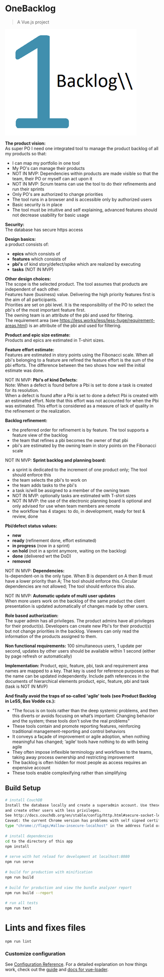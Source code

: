 # OneBacklog

> A Vue.js project

![img](https://github.com/ErikVerheul/OneBacklog/blob/master/src/assets/logo.png)

<b>The product vision:</b><br />
As super PO I need one integrated tool to manage the product backlog of all my products so that:
- I can map my portfolio in one tool
- My PO's can manage their products
- NOT IN MVP: Dependencies within products are made visible so that the team, their PO or myself can act upon it
- NOT IN MVP: Scrum teams can use the tool to do their refinements and run their sprints
- Only PO's are authorized to change priorities
- The tool runs in a browser and is accessible only by authorized users
- Basic security is in place
- The tool must be intuitive and self explaining, advanced features should not decrease usability for basic usage

<b>Security:</b><br />
The database has secure https access

<b>Design basics:</b><br />
a product consists of:
- <b>epics</b> which consists of
- <b>features</b> which consists of
- <b>pbi's</b> of kind story/defect/spike which are realized by executing
- <b>tasks</b> (NOT IN MVP)

<b>Other design choices:</b><br />
The scope is the selected product. The tool assumes that products are independent of each other.<br />
Features have (business) value. Delivering the high priority features first is the aim of all participants.<br />
Priorities are set on pbi level. It is the responsibility of the PO to select the pbi's of the most important feature first.<br />
The owning team is an attribute of the pbi and used for filtering.<br />
The requirement area (see https://less.works/less/less-huge/requirement-areas.html) is an attribute of the pbi and used for filtering.<br />

<b>Product and epic size estimate:</b><br />
Products and epics are estimated in T-shirt sizes.

<b>Feature effort estimate:</b><br />
Features are estimated in story points using the Fibonacci scale. When all pbi's belonging to a feature are refined the feature effort is the sum of the pbi efforts. The difference between the two shows how well the initial estimate was done.

NOT IN MVP: <b>Pbi's of kind Defects:</b><br />
Note: When a defect is found before a Pbi is set to done a task is created for its resolution.<br />
When a defect is found after a Pbi is set to done a defect Pbi is created with an estimated effort. Note that this effort was not accounted for when the Pbi was estimated. This effort is considered as a measure of lack of quality in the refinement or the realization.

<b>Backlog refinement:</b>
- the preferred order for refinement is by feature. The tool supports a feature view of the backlog
- the team that refines a pbi becomes the owner of that pbi
- pbi's are estimated by the owning team in story points on the Fibonacci scale

NOT IN MVP: <b>Sprint backlog and planning board:</b>
- a sprint is dedicated to the increment of one product only; The tool should enforce this
- the team selects the pbi's to work on
- the team adds tasks to the pbi's
- a task is/will be assigned to a member of the owning team
- NOT IN MVP: optionally tasks are estimated with T-shirt sizes
- NOT IN MVP: the use of the electronic planning board is optional and only advised for use when team members are remote
- the workflow has 4 stages: to do, in development, ready for test & review, done

<b>Pbi/defect status values:</b>
- <b>new</b>
- <b>ready</b> (refinement done, effort estimated)
- <b>in progress</b> (now in a sprint)
- <b>on hold</b> (not in a sprint anymore, waiting on the backlog)
- <b>done</b> (delivered wrt the DoD)
- <b>removed</b>

NOT IN MVP: <b>Dependencies:</b><br />
Is-dependent-on is the only type. When B is dependent on A then B must have a lower priority than A; The tool should enforce this.
Circular dependencies are not allowed; The tool should enforce this also.

NOT IN MVP: <b>Automatic update of multi user updates</b><br />
When more users work on the backlog of the same product the client presentation is updated automatically of changes made by other users.

<b>Role based authorization:</b><br />
The super admin has all privileges. The product admins have all privileges for their product(s).
Developers can create new Pbi's for their product(s) but not change priorities in the backlog.
Viewers can only read the information of the products assigned to them.

<b>Non functional requirements:</b>
100 simultaneous users, 1 update per second, updates by other users should be available within 1 second (either by page refresh or automatically)

<b>Implementation:</b>
Product, epic, feature, pbi, task and requirement area names are mapped to a key. That key is used for reference purposes so that the name can be updated independently.
Include path references in the documents of hierarchical elements product, epic, feature, pbi and task (task is NOT IN MVP)

<b>And finally avoid the traps of so-called 'agile' tools (see Product Backlog in LeSS, Bas Vodde cs.):</b><br />
<ul>
  <li>"The focus is on tools rather than the deep systemic problems, and then this diverts or avoids focusing on what’s important:
      Changing behavior and the system; these tools don't solve the real problems"</li>
  <li>These tools contain and promote reporting features, reinforcing traditional management-reporting and control behaviors</li>
  <li>It conveys a façade of improvement or agile adoption, when nothing meaningful has changed; ‘agile’ tools have nothing to do with being agile</li>
  <li>They often impose inflexible terminology and workflows to the teams, taking away process ownership and restricting improvement</li>
  <li>The backlog is often hidden for most people as access requires an expensive account</li>
  <li>These tools enable complexifying rather than simplifying</li>
</ul>

## Build Setup

``` bash
# install CouchDB
Install the database locally and create a superadmin account. Use these credentials to start this app
and create other users with less privileges.
See http://docs.couchdb.org/en/stable/config/http.html#secure-socket-level-options to install SSL
Caveat: the current Chrome version has problems with self signed certificates,
type "chrome://flags/#allow-insecure-localhost" in the address field or use Firefox instead.

# install dependencies
cd to the directory of this app
npm install

# serve with hot reload for development at localhost:8080
npm run serve

# build for production with minification
npm run build

# build for production and view the bundle analyzer report
npm run build --report

# run all tests
npm run test
```
# Lints and fixes files
```
npm run lint
```

### Customize configuration
See [Configuration Reference](https://cli.vuejs.org/config/).
For a detailed explanation on how things work, check out the [guide](http://vuejs-templates.github.io/webpack/) and [docs for vue-loader](http://vuejs.github.io/vue-loader).
